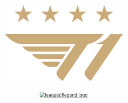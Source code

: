 <div align="center">
  <img src="image/footer_logo.png" alt="t1 우승"/>
</div>

<br>
<br>

<div>
  <div align="center">
  <a href="[https://xii1071.github.io/project/](https://xii1071.github.io/T1-project-/)"><img src="https://img.shields.io/badge/T1 스토리보기-C28F2C?logo=leagueoflegends&logoColor=white&style=for-the-badge" height="40" alt="leagueoflegend logo"/></a>
  </div>
</div>
  
